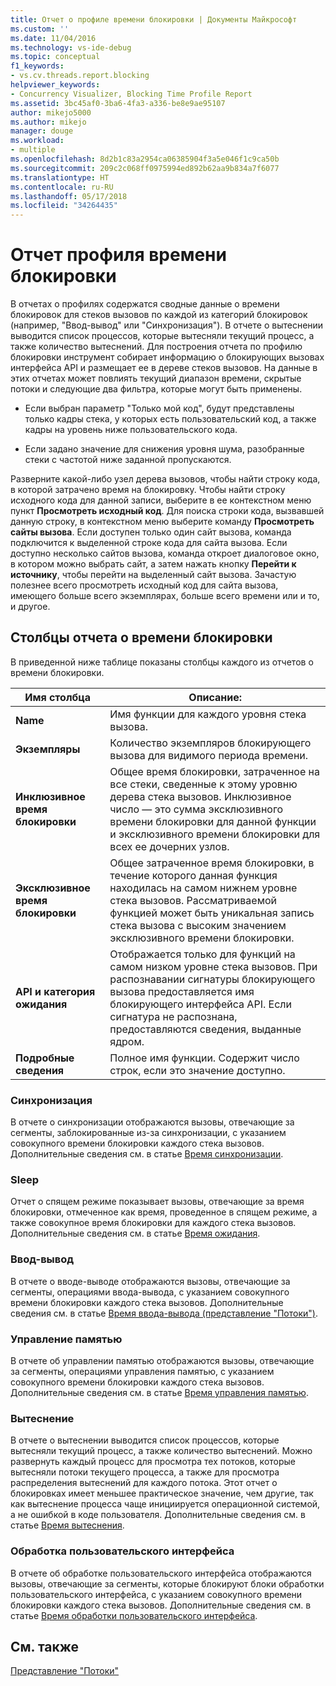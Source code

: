 ```yaml
---
title: Отчет о профиле времени блокировки | Документы Майкрософт
ms.custom: ''
ms.date: 11/04/2016
ms.technology: vs-ide-debug
ms.topic: conceptual
f1_keywords:
- vs.cv.threads.report.blocking
helpviewer_keywords:
- Concurrency Visualizer, Blocking Time Profile Report
ms.assetid: 3bc45af0-3ba6-4fa3-a336-be8e9ae95107
author: mikejo5000
ms.author: mikejo
manager: douge
ms.workload:
- multiple
ms.openlocfilehash: 8d2b1c83a2954ca06385904f3a5e046f1c9ca50b
ms.sourcegitcommit: 209c2c068ff0975994ed892b62aa9b834a7f6077
ms.translationtype: HT
ms.contentlocale: ru-RU
ms.lasthandoff: 05/17/2018
ms.locfileid: "34264435"
---
```

# <a name="blocking-time-profile-report"></a>Отчет профиля времени блокировки
В отчетах о профилях содержатся сводные данные о времени блокировок для стеков вызовов по каждой из категорий блокировок (например, "Ввод-вывод" или "Синхронизация"). В отчете о вытеснении выводится список процессов, которые вытесняли текущий процесс, а также количество вытеснений. Для построения отчета по профилю блокировки инструмент собирает информацию о блокирующих вызовах интерфейса API и размещает ее в дереве стеков вызовов. На данные в этих отчетах может повлиять текущий диапазон времени, скрытые потоки и следующие два фильтра, которые могут быть применены.  
  
-   Если выбран параметр "Только мой код", будут представлены только кадры стека, у которых есть пользовательский код, а также кадры на уровень ниже пользовательского кода.  
  
-   Если задано значение для снижения уровня шума, разобранные стеки с частотой ниже заданной пропускаются.  
  
 Разверните какой-либо узел дерева вызовов, чтобы найти строку кода, в которой затрачено время на блокировку. Чтобы найти строку исходного кода для данной записи, выберите в ее контекстном меню пункт **Просмотреть исходный код**. Для поиска строки кода, вызвавшей данную строку, в контекстном меню выберите команду **Просмотреть сайты вызова**. Если доступен только один сайт вызова, команда подключится к выделенной строке кода для сайта вызова. Если доступно несколько сайтов вызова, команда откроет диалоговое окно, в котором можно выбрать сайт, а затем нажать кнопку **Перейти к источнику**, чтобы перейти на выделенный сайт вызова. Зачастую полезнее всего просмотреть исходный код для сайта вызова, имеющего больше всего экземплярах, больше всего времени или и то, и другое.  
  
## <a name="blocking-time-report-columns"></a>Столбцы отчета о времени блокировки  
 В приведенной ниже таблице показаны столбцы каждого из отчетов о времени блокировки.  
  
|Имя столбца|Описание:|  
|-----------------|-----------------|  
|**Name**|Имя функции для каждого уровня стека вызова.|  
|**Экземпляры**|Количество экземпляров блокирующего вызова для видимого периода времени.|  
|**Инклюзивное время блокировки**|Общее время блокировки, затраченное на все стеки, сведенные к этому уровню дерева стека вызовов. Инклюзивное число — это сумма эксклюзивного времени блокировки для данной функции и эксклюзивного времени блокировки для всех ее дочерних узлов.|  
|**Эксклюзивное время блокировки**|Общее затраченное время блокировки, в течение которого данная функция находилась на самом нижнем уровне стека вызовов. Рассматриваемой функцией может быть уникальная запись стека вызова с высоким значением эксклюзивного времени блокировки.|  
|**API и категория ожидания**|Отображается только для функций на самом низком уровне стека вызовов. При распознавании сигнатуры блокирующего вызова предоставляется имя блокирующего интерфейса API. Если сигнатура не распознана, предоставляются сведения, выданные ядром.|  
|**Подробные сведения**|Полное имя функции. Содержит число строк, если это значение доступно.|  
  
### <a name="synchronization"></a>Синхронизация  
 В отчете о синхронизации отображаются вызовы, отвечающие за сегменты, заблокированные из-за синхронизации, с указанием совокупного времени блокировки каждого стека вызовов. Дополнительные сведения см. в статье [Время синхронизации](../profiling/synchronization-time.md).  
  
### <a name="sleep"></a>Sleep  
 Отчет о спящем режиме показывает вызовы, отвечающие за время блокировки, отмеченное как время, проведенное в спящем режиме, а также совокупное время блокировки для каждого стека вызовов. Дополнительные сведения см. в статье [Время ожидания](../profiling/sleep-time.md).  
  
### <a name="io"></a>Ввод-вывод  
 В отчете о вводе-выводе отображаются вызовы, отвечающие за сегменты, операциями ввода-вывода, с указанием совокупного времени блокировки каждого стека вызовов. Дополнительные сведения см. в статье [Время ввода-вывода (представление "Потоки")](../profiling/i-o-time-threads-view.md).  
  
### <a name="memory-management"></a>Управление памятью  
 В отчете об управлении памятью отображаются вызовы, отвечающие за сегменты, операциями управления памятью, с указанием совокупного времени блокировки каждого стека вызовов. Дополнительные сведения см. в статье [Время управления памятью](../profiling/memory-management-time.md).  
  
### <a name="preemption"></a>Вытеснение  
 В отчете о вытеснении выводится список процессов, которые вытесняли текущий процесс, а также количество вытеснений.  Можно развернуть каждый процесс для просмотра тех потоков, которые вытесняли потоки текущего процесса, а также для просмотра распределения вытеснений для каждого потока. Этот отчет о блокировках имеет меньшее практическое значение, чем другие, так как вытеснение процесса чаще инициируется операционной системой, а не ошибкой в коде пользователя. Дополнительные сведения см. в статье [Время вытеснения](../profiling/preemption-time.md).  
  
### <a name="ui-processing"></a>Обработка пользовательского интерфейса  
 В отчете об обработке пользовательского интерфейса отображаются вызовы, отвечающие за сегменты, которые блокируют блоки обработки пользовательского интерфейса, с указанием совокупного времени блокировки каждого стека вызовов. Дополнительные сведения см. в статье [Время обработки пользовательского интерфейса](../profiling/ui-processing-time.md).  
  
## <a name="see-also"></a>См. также  
 [Представление "Потоки"](../profiling/threads-view-parallel-performance.md)